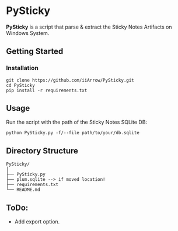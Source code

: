 
# PySticky 

**PySticky** is a script that parse & extract the Sticky Notes Artifacts on Windows System.



## Getting Started

### Installation

```
git clone https://github.com/iiArrow/PySticky.git
cd PySticky
pip install -r requirements.txt
```

## Usage

Run the script with the path of the Sticky Notes SQLite DB:

```
python PySticky.py -f/--file path/to/your/db.sqlite
```

## Directory Structure

```
PySticky/
│
├── PySticky.py
├── plum.sqlite --> if moved location!
├── requirements.txt
└── README.md
```

## ToDo:

- Add export option.

